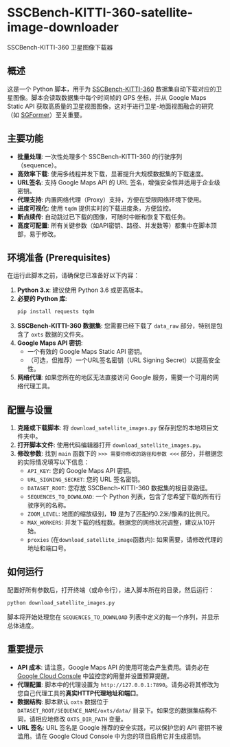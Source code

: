 # SSCBench-KITTI-360-satellite-image-downloader
SSCBench-KITTI-360 卫星图像下载器

## 概述

这是一个 Python 脚本，用于为 [SSCBench-KITTI-360](https://huggingface.co/datasets/ai4ce/SSCBench/tree/main/sscbench-kitti) 数据集自动下载对应的卫星图像。脚本会读取数据集中每个时间帧的 GPS 坐标，并从 Google Maps Static API 获取高质量的卫星视图图像，这对于进行卫星-地面视图融合的研究（如 [SGFormer](https://github.com/gxytcrc/SGFormer)）至关重要。

## 主要功能

  - **批量处理**: 一次性处理多个 SSCBench-KITTI-360 的行驶序列（sequence）。
  - **高效率下载**: 使用多线程并发下载，显著提升大规模数据集的下载速度。
  - **URL签名**: 支持 Google Maps API 的 URL 签名，增强安全性并适用于企业级密钥。
  - **代理支持**: 内置网络代理（Proxy）支持，方便在受限网络环境下使用。
  - **进度可视化**: 使用 `tqdm` 提供实时的下载进度条，方便监控。
  - **断点续传**: 自动跳过已下载的图像，可随时中断和恢复下载任务。
  - **高度可配置**: 所有关键参数（如API密钥、路径、并发数等）都集中在脚本顶部，易于修改。

## 环境准备 (Prerequisites)

在运行此脚本之前，请确保您已准备好以下内容：

1.  **Python 3.x**: 建议使用 Python 3.6 或更高版本。
2.  **必要的 Python 库**:
    ```bash
    pip install requests tqdm
    ```
3.  **SSCBench-KITTI-360 数据集**: 您需要已经下载了 `data_raw` 部分，特别是包含了 `oxts` 数据的文件夹。
4.  **Google Maps API 密钥**:
      - 一个有效的 Google Maps Static API 密钥。
      - （可选，但推荐）一个URL签名密钥（URL Signing Secret）以提高安全性。
5.  **网络代理**: 如果您所在的地区无法直接访问 Google 服务，需要一个可用的网络代理工具。

## 配置与设置

1.  **克隆或下载脚本**: 将 `download_satellite_images.py` 保存到您的本地项目文件夹中。
2.  **打开脚本文件**: 使用代码编辑器打开 `download_satellite_images.py`。
3.  **修改参数**: 找到 `main` 函数下的 `>>> 需要你修改的路径和参数 <<<` 部分，并根据您的实际情况填写以下信息：
      - `API_KEY`: 您的 Google Maps API 密钥。
      - `URL_SIGNING_SECRET`: 您的 URL 签名密钥。
      - `DATASET_ROOT`: 您存放 SSCBench-KITTI-360 数据集的根目录路径。
      - `SEQUENCES_TO_DOWNLOAD`: 一个 Python 列表，包含了您希望下载的所有行驶序列的名称。
      - `ZOOM_LEVEL`: 地图的缩放级别，**19** 是为了匹配约0.2米/像素的比例尺。
      - `MAX_WORKERS`: 并发下载的线程数。根据您的网络状况调整，建议从10开始。
      - `proxies` (在`download_satellite_image`函数内): 如果需要，请修改代理的地址和端口号。

## 如何运行

配置好所有参数后，打开终端（或命令行），进入脚本所在的目录，然后运行：

```bash
python download_satellite_images.py
```

脚本将开始处理您在 `SEQUENCES_TO_DOWNLOAD` 列表中定义的每一个序列，并显示总体进度。

## 重要提示

  - **API 成本**: 请注意，Google Maps API 的使用可能会产生费用。请务必在 [Google Cloud Console](https://console.cloud.google.com/) 中监控您的用量并设置预算提醒。
  - **代理配置**: 脚本中的代理设置为 `http://127.0.0.1:7890`。请务必将其修改为您自己代理工具的**真实HTTP代理地址和端口**。
  - **数据结构**: 脚本默认 `oxts` 数据位于 `DATASET_ROOT/SEQUENCE_NAME/oxts/data/` 目录下。如果您的数据集结构不同，请相应地修改 `OXTS_DIR_PATH` 变量。
  - **URL 签名**: URL 签名是 Google 推荐的安全实践，可以保护您的 API 密钥不被滥用。请在 Google Cloud Console 中为您的项目启用它并生成密钥。
